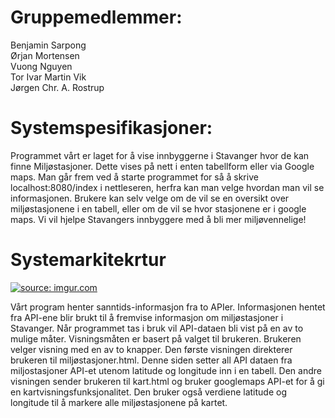 <h1>Gruppemedlemmer:</h1>
Benjamin Sarpong
<br>Ørjan Mortensen
<br>Vuong Nguyen
<br>Tor Ivar Martin Vik
<br>Jørgen Chr. A. Rostrup

<h1>Systemspesifikasjoner:</h1>

Programmet vårt er laget for å vise innbyggerne i Stavanger hvor de kan finne Miljøstasjoner. Dette vises på nett i enten tabellform eller via Google maps. Man går frem ved å starte programmet for så å skrive localhost:8080/index i nettleseren, herfra kan man velge hvordan man vil se informasjonen. Brukere kan selv velge om de vil se en oversikt over miljøstasjonene i en tabell, eller om de vil se hvor stasjonene er i google maps. Vi vil hjelpe Stavangers innbyggere med å bli mer miljøvennelige!


<h1>Systemarkitekrtur</h1> <a href="https://imgur.com/6s6B2DN"><img src="https://i.imgur.com/6s6B2DN.png" title="source: imgur.com" /></a>

Vårt program henter sanntids-informasjon fra to APIer. Informasjonen hentet fra API-ene blir brukt til å fremvise informasjon om miljøstasjoner i Stavanger. Når programmet tas i bruk vil API-dataen bli vist på en av to mulige måter. Visningsmåten er basert på valget til brukeren. Brukeren velger visning med en av to knapper. Den første visningen direkterer brukeren til miljøstasjoner.html. Denne siden setter all API dataen fra miljostasjoner API-et utenom latitude og longitude inn i en tabell. Den andre visningen sender brukeren til kart.html og bruker googlemaps API-et for å gi en kartvisningsfunksjonalitet. Den bruker også verdiene latitude og longitude til å markere alle miljøstasjonene på kartet.
